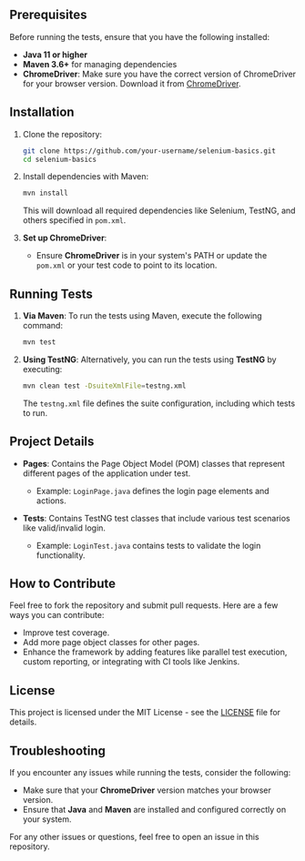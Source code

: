 
## Prerequisites

Before running the tests, ensure that you have the following installed:

- **Java 11 or higher**
- **Maven 3.6+** for managing dependencies
- **ChromeDriver**: Make sure you have the correct version of ChromeDriver for your browser version. Download it from [ChromeDriver](https://sites.google.com/a/chromium.org/chromedriver/).

## Installation

1. Clone the repository:
    ```bash
    git clone https://github.com/your-username/selenium-basics.git
    cd selenium-basics
    ```

2. Install dependencies with Maven:
    ```bash
    mvn install
    ```

   This will download all required dependencies like Selenium, TestNG, and others specified in `pom.xml`.

3. **Set up ChromeDriver**:
    - Ensure **ChromeDriver** is in your system's PATH or update the `pom.xml` or your test code to point to its location.

## Running Tests

1. **Via Maven**:
   To run the tests using Maven, execute the following command:
    ```bash
    mvn test
    ```

2. **Using TestNG**:
   Alternatively, you can run the tests using **TestNG** by executing:
    ```bash
    mvn clean test -DsuiteXmlFile=testng.xml
    ```

   The `testng.xml` file defines the suite configuration, including which tests to run.

## Project Details

- **Pages**: Contains the Page Object Model (POM) classes that represent different pages of the application under test.
    - Example: `LoginPage.java` defines the login page elements and actions.

- **Tests**: Contains TestNG test classes that include various test scenarios like valid/invalid login.
    - Example: `LoginTest.java` contains tests to validate the login functionality.

## How to Contribute

Feel free to fork the repository and submit pull requests. Here are a few ways you can contribute:
- Improve test coverage.
- Add more page object classes for other pages.
- Enhance the framework by adding features like parallel test execution, custom reporting, or integrating with CI tools like Jenkins.

## License

This project is licensed under the MIT License - see the [LICENSE](LICENSE) file for details.

## Troubleshooting

If you encounter any issues while running the tests, consider the following:
- Make sure that your **ChromeDriver** version matches your browser version.
- Ensure that **Java** and **Maven** are installed and configured correctly on your system.

For any other issues or questions, feel free to open an issue in this repository.

